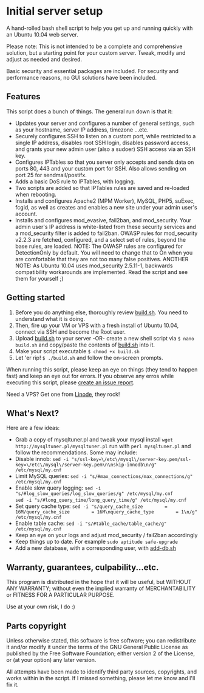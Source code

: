 Initial server setup
====================

A hand-rolled bash shell script to help you get up and running quickly with an Ubuntu 10.04 web server.

Please note: This is not intended to be a complete and comprehensive solution, but a starting point for your custom server. Tweak, modify and adjust as needed and desired.

Basic security and essential packages are included. For security and performance reasons, no GUI solutions have been included.

Features
-----------------
This script does a bunch of things. The general run down is that it:

*   Updates your server and configures a number of general settings, such as your hostname, server IP address, timezone ...etc.
*   Securely configures SSH to listen on a custom port, while restricted to a single IP address, disables root SSH login, disables password access, and grants your new admin user (also a sudoer) SSH access via an SSH key.
*   Configures IPTables so that you server only accepts and sends data on ports 80, 443 and your custom port for SSH. Also allows sending on port 25 for sendmail/postifx.
*   Adds a basic DoS rule to IPTables, with logging.
*   Two scripts are added so that IPTables rules are saved and re-loaded when rebooting.
*   Installs and configures Apache2 (MPM Worker), MySQL, PHP5, suExec, fcgid, as well as creates and enables a new site under your admin user's account.
*   Installs and configures  mod_evasive, fail2ban, and mod_security. Your admin user's IP address is white-listed from these security services and a mod_security filter is added to fail2ban. OWASP rules for mod_security v2.2.3 are fetched, configured, and a select set of rules, beyond the base rules, are loaded.
  NOTE: The OWASP rules are configured for DetectionOnly by default. You will need to change that to On when you are comfortable that they are not too many false positives.
  ANOTHER NOTE: As Ubuntu 10.04 uses mod_security 2.5.11-1, backwards compatibility workarounds are implemented. Read the script and see them for yourself ;)

Getting started
----------------

1. Before you do anything else, thoroughly review [build.sh](https://github.com/betweenbrain/ubuntu-web-server-build-script/blob/master/build.sh). You need to understand what it is doing.
2. Then, fire up your VM or VPS with a fresh install of Ubuntu 10.04, connect via SSH and become the Root user.
3. Upload [build.sh](https://github.com/betweenbrain/ubuntu-web-server-build-script/blob/master/build.sh) to your server -OR- create a new shell script via `$ nano build.sh` and copy/paste the contents of [build.sh](https://github.com/betweenbrain/ubuntu-web-server-build-script/blob/master/build.sh) into it.
4. Make your script executable `$ chmod +x build.sh`
5. Let 'er rip! `$ ./build.sh` and follow the on-screen prompts.

When running this script, please keep an eye on things (they tend to happen fast) and keep an eye out for errors.
If you observe any erros while executing this script, please [create an issue report](https://github.com/betweenbrain/ubuntu-web-server-build-script/issues?sort=created&direction=desc&state=open).

Need a VPS? Get one from [Linode](http://www.linode.com/?r=e0368c8dce7aa292de419c36ae0078f64d6d4233), they rock!

What's Next?
------------
Here are a few ideas:

*   Grab a copy of mysqltuner.pl and tweak your mysql install `wget http://mysqltuner.pl/mysqltuner.pl` run with `perl mysqltuner.pl` and follow the recommendations. Some may include:
  *   Disable innob: `sed -i "s/ssl-key=\/etc\/mysql\/server-key.pem/ssl-key=\/etc\/mysql\/server-key.pem\n\nskip-innodb\n/g" /etc/mysql/my.cnf`
  *   Limit MySQL queries: `sed -i "s/#max_connections/max_connections/g" /etc/mysql/my.cnf`
  *   Enable slow query logging: `sed -i "s/#log_slow_queries/log_slow_queries/g" /etc/mysql/my.cnf`<br>
`sed -i "s/#long_query_time/long_query_time/g" /etc/mysql/my.cnf`
  *   Set query cache type: `sed -i "s/query_cache_size        = 16M/query_cache_size        = 16M\nquery_cache_type        = 1\n/g" /etc/mysql/my.cnf`
  *   Enable table cache: `sed -i "s/#table_cache/table_cache/g" /etc/mysql/my.cnf`
*   Keep an eye on your logs and adjust mod_security / fail2ban accordingly
*   Keep things up to date. For example `sudo aptitude safe-upgrade`
*   Add a new database, with a corresponding user, with [add-db.sh](https://github.com/betweenbrain/ubuntu-web-server-build-script/blob/master/admin-scripts/add-db.sh)

Warranty, guarantees, culpability...etc.
----------------
This program is distributed in the hope that it will be useful, but WITHOUT ANY WARRANTY; without even the implied warranty of MERCHANTABILITY or FITNESS FOR A PARTICULAR PURPOSE.

Use at your own risk, I do :)

Parts copyright
-----------------
Unless otherwise stated, this software is free software; you can redistribute it and/or modify it under the terms of the GNU General Public License as published by the Free Software Foundation; either version 2 of the License, or (at your option) any later version.

All attempts have been made to identify third party sources, copyrights, and works within in the script. If I missed something, please let me know and I'll fix it.

